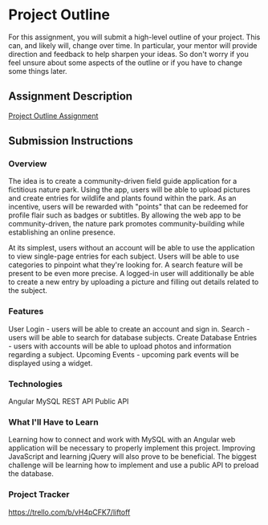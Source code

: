 # Project Outline
For this assignment, you will submit a high-level outline of your project. This can, and likely will, change over time. In particular, your mentor will provide direction and feedback to help sharpen your ideas. So don't worry if you feel unsure about some aspects of the outline or if you have to change some things later.

## Assignment Description
[Project Outline Assignment](https://education.launchcode.org/liftoff/modules/assignments/project-outline)

## Submission Instructions

### Overview
The idea is to create a community-driven field guide application for a fictitious nature park. Using the app, users will be able to upload pictures and create entries for wildlife and plants found within the park. As an incentive, users will be rewarded with "points" that can be redeemed for profile flair such as badges or subtitles. By allowing the web app to be community-driven, the nature park promotes community-building while establishing an online presence. 

At its simplest, users without an account will be able to use the application to view single-page entries for each subject. Users will be able to use categories to pinpoint what they're looking for. A search feature will be present to be even more precise. 
A logged-in user will additionally be able to create a new entry by uploading a picture and filling out details related to the subject. 

### Features
User Login - users will be able to create an account and sign in.
Search - users will be able to search for database subjects.
Create Database Entries - users with accounts will be able to upload photos and information regarding a subject.
Upcoming Events - upcoming park events will be displayed using a widget.

### Technologies
Angular
MySQL
REST API
Public API

### What I'll Have to Learn
Learning how to connect and work with MySQL with an Angular web application will be necessary to properly implement this project. Improving JavaScript and learning jQuery will also prove to be beneficial. The biggest challenge will be learning how to implement and use a public API to preload the database.

### Project Tracker
https://trello.com/b/vH4pCFK7/liftoff
